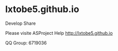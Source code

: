 lxtobe5.github.io
=================

Develop Share

Please visite ASProject Help http://lxtobe5.github.io

QQ Group: 6719036

